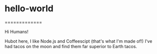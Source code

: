 # hello-world
=============

Hi Humans!

Hubot here, I like Node.js and Coffeescipt (that's what I'm made of!)
I've had tacos on the moon and find them far superior to Earth tacos.
